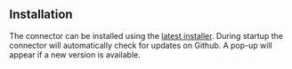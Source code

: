 ## Installation

The connector can be installed using the [latest installer](https://github.com/bitsAndDroids/flightConnector-Rust/releases/latest).
During startup the connector will automatically check for updates on Github. A pop-up will appear if a new version is available.
